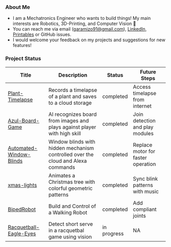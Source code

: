 ### About Me

- I am a Mechatronics Engineer who wants to build things! My main interests are Robotics, 3D-Printing, and Computer Vision :eyes:
- You can reach me via email (garamizo91@gmail.com), [LinkedIn](https://www.linkedin.com/in/garamizo/), [Printables](https://www.printables.com/@garamizo) or GitHub issues.
- I would welcome your feedback on my projects and suggestions for new features!

### Project Status

| Title | Description | Status | Future Steps |
| --- | --- | --- | --- |
| [Plant-Timelapse](https://github.com/garamizo/Plant-Timelapse) | Records a timelapse of a plant and saves to a cloud storage | completed | Access timelapse from internet |
| [Azul-Board-Game](https://github.com/garamizo/Azul-Board-Game) | AI recognizes board from images and plays against player with high skill |  completed | Join detection and play modules |
| [Automated-Window-Blinds](https://github.com/garamizo/Automated-Window-Blinds) | Window blinds with hidden mechanism controlled over the cloud and Alexa commands |  completed | Replace motor for faster operation |
| [xmas-lights](https://github.com/garamizo/xmas-lights) | Animates a Christmas tree with colorful geometric patterns | completed | Sync blink patterns with music |
| [BipedRobot](https://github.com/garamizo/BipedRobot) | Build and Control of a Walking Robot | completed | Add compliant joints |
| [Racquetball-Eagle-Eyes](https://github.com/garamizo/Racquetball-Eagle-Eye) | Detect short serve in a racquetbal game using vision | in progress | NA |
